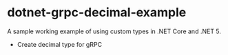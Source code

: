 # dotnet-grpc-decimal-example

A sample working example of using custom types in .NET Core and .NET 5.
- Create decimal type for gRPC
